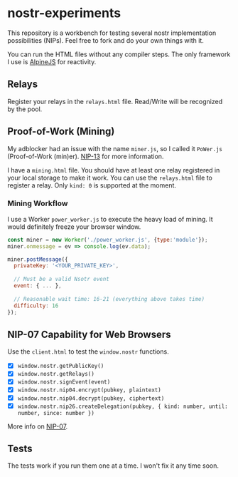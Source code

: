 # nostr-experiments

This repository is a workbench for testing several nostr implementation possibilities (NIPs).
Feel free to fork and do your own things with it.

You can run the HTML files without any compiler steps. The only framework I use is [AlpineJS](https://alpinejs.dev) for reactivity.

## Relays

Register your relays in the `relays.html` file. Read/Write will be recognized by the pool.

## Proof-of-Work (Mining)

My adblocker had an issue with the name `miner.js`, so I called it `PoWer.js` (Proof-of-Work (min)er). [NIP-13](https://github.com/nostr-protocol/nips/blob/master/13.md) for more information.

I have a `mining.html` file. You should have at least one relay registered in your local storage to make it work. You can use the `relays.html` file to register a relay. Only `kind: 0` is supported at the moment.

### Mining Workflow

I use a Worker `power_worker.js` to execute the heavy load of mining. It would definitely freeze your browser window.

```js
const miner = new Worker('./power_worker.js', {type:'module'});
miner.onmessage = ev => console.log(ev.data);

miner.postMessage({
  privateKey: '<YOUR_PRIVATE_KEY>',
  
  // Must be a valid Nsotr event
  event: { ... },
  
  // Reasonable wait time: 16-21 (everything above takes time)
  difficulty: 16
});
```

## NIP-07 Capability for Web Browsers

Use the `client.html` to test the `window.nostr` functions.

- [x] `window.nostr.getPublicKey()`
- [x] `window.nostr.getRelays()`
- [x] `window.nostr.signEvent(event)`
- [x] `window.nostr.nip04.encrypt(pubkey, plaintext)`
- [x] `window.nostr.nip04.decrypt(pubkey, ciphertext)`
- [x] `window.nostr.nip26.createDelegation(pubkey, { kind: number, until: number, since: number })`

More info on [NIP-07](https://github.com/nostr-protocol/nips/blob/master/07.md).

## Tests

The tests work if you run them one at a time. I won't fix it any time soon.
